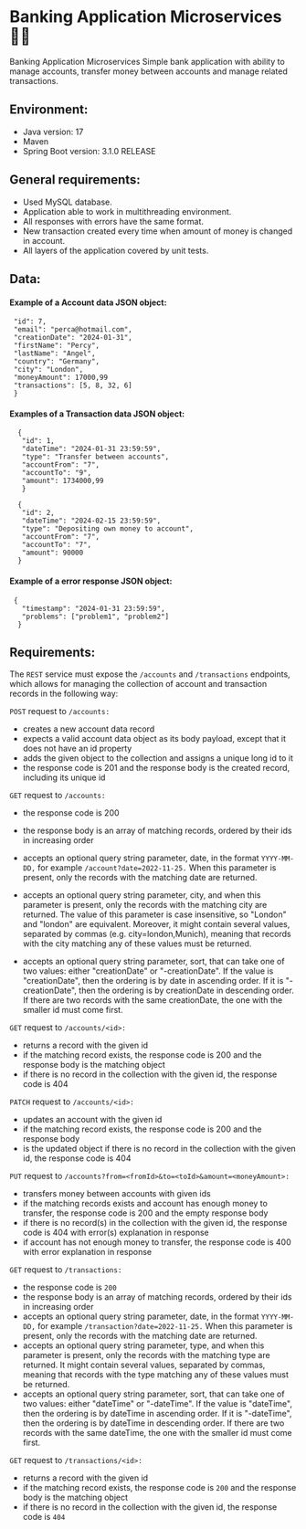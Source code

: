 # Banking Application Microservices :woman_technologist:
Banking Application Microservices
Simple bank application with ability to manage accounts, transfer money between accounts and manage related transactions.

## Environment:
* Java version: 17
* Maven
* Spring Boot version: 3.1.0 RELEASE

## General requirements:

* Used MySQL database.
* Application able to work in multithreading environment.
* All responses with errors have the same format.
* New transaction created every time when amount of money is changed in account.
* All layers of the application covered by unit tests.

## Data:

#### Example of a Account data JSON object:
  ```{  
   "id": 7, 
   "email": "perca@hotmail.com", 
   "creationDate": "2024-01-31", 
   "firstName": "Percy", 
   "lastName": "Angel", 
   "country": "Germany", 
   "city": "London", 
   "moneyAmount": 17000,99 
   "transactions": [5, 8, 32, 6] 
   }  
```
#### Examples of a Transaction data JSON object:
```
  {
   "id": 1,
   "dateTime": "2024-01-31 23:59:59",
   "type": "Transfer between accounts",
   "accountFrom": "7",
   "accountTo": "9",
   "amount": 1734000,99
   } 

  {
   "id": 2,
   "dateTime": "2024-02-15 23:59:59",
   "type": "Depositing own money to account",
   "accountFrom": "7",
   "accountTo": "7",
   "amount": 90000
  } 
```
#### Example of a error response JSON object:
```
 {
   "timestamp": "2024-01-31 23:59:59",
   "problems": ["problem1", "problem2"]
  } 
```
## Requirements:

The ```REST``` service must expose the ```/accounts``` and ```/transactions``` endpoints, which allows for managing the collection of account and transaction records in the following way:

```POST``` request to ```/accounts:```

* creates a new account data record 
* expects a valid account data object as its body payload, except that it does not have an id property
* adds the given object to the collection and assigns a unique long id to it
* the response code is 201 and the response body is the created record, including its unique id

```GET``` request to ```/accounts:```

* the response code is 200 
* the response body is an array of matching records, ordered by their ids in increasing order
* accepts an optional query string parameter, date, in the format ```YYYY-MM-DD,``` for example ```/account?date=2022-11-25.``` When this parameter is present, only the records with the matching date are returned.
* accepts an optional query string parameter, city, and when this parameter is present, only the records with the matching city are returned. The value of this parameter is case insensitive, so "London" and "london" are equivalent. Moreover, it might contain several values, separated by commas (e.g. city=london,Munich), meaning that records with the city matching any of these values must be returned.

* accepts an optional query string parameter, sort, that can take one of two values: either "creationDate" or "-creationDate". If the value is "creationDate", then the ordering is by date in ascending order. If it is "-creationDate", then the ordering is by creationDate in descending order. If there are two records with the same creationDate, the one with the smaller id must come first.

```GET``` request to ```/accounts/<id>:```

* returns a record with the given id
* if the matching record exists, the response code is 200 and the response body is the matching object 
* if there is no record in the collection with the given id, the response code is 404

```PATCH``` request to ```/accounts/<id>:```
* updates an account with the given id 
* if the matching record exists, the response code is 200 and the response body
* is the  updated object if there is no record in the collection with the given id, the response code is 404

```PUT``` request to ```/accounts?from=<fromId>&to=<toId>&amount=<moneyAmount>:```
* transfers money between accounts with given ids 
* if the matching records exists and account has enough money to transfer, the response code is 200 and the empty response body 
* if there is no record(s) in the collection with the given id, the response code is 404 with error(s) explanation in response 
* if account has not enough money to transfer, the response code is 400 with error explanation in response

```GET``` request to ```/transactions:```

* the response code is ```200```
* the response body is an array of matching records, ordered by their ids in increasing order 
* accepts an optional query    string parameter, date, in the format ```YYYY-MM-DD,``` for example ```/transaction?date=2022-11-25.``` When this parameter is present, only the records with the matching date are returned.
* accepts an optional query string parameter, type, and when this parameter is present, only the records with the matching type are returned. It might contain several values, separated by commas, meaning that records with the type matching any of these values must be returned.
* accepts an optional query string parameter, sort, that can take one of two values: either "dateTime" or "-dateTime". If the value is "dateTime", then the ordering is by dateTime in ascending order. If it is "-dateTime", then the ordering is by dateTime in descending order. If there are two records with the same dateTime, the one with the smaller id must come first.

```GET``` request to ```/transactions/<id>:```
* returns a record with the given id 
* if the matching record exists, the response code is ```200``` and the response body is the matching object
*  if there is no record in the collection with the given id, the response code is ```404```
